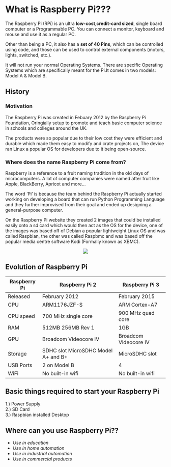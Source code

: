 # What is Raspberry Pi???

The Raspberry Pi (RPi) is an ultra **low-cost**,**credit-card sized**, single board computer or a Programmable PC. You can connect a monitor, keyboard and mouse and use it as a regular PC.  

Other than being a PC, it also has a **set of 40 Pins**, which can be controlled using code, and those can be used to control external components (motors, lights, switched, etc.).  

It will not run your normal Operating Systems. There are specific Operating Systems which are specifically meant for the Pi.It comes in two models: Model A & Model B.



## History

### Motivation

The Raspberry Pi was created in Febuary 2012 by the Raspberry Pi Foundation, Oringially setup to promote and teach basic computer science in schools and colleges around the UK.  

The products were so popular due to their low cost they were efficient and durable which made them easy to modify and crate projects on, The device ran Linux a popular OS for developers due to it being open-source.  

### Where does the name Raspberry Pi come from?

Raspberry is a reference to a fruit naming tradition in the old days of microcomputers. A lot of computer companies were named after fruit like Apple, BlackBerry, Apricot and more...  

The word ‘Pi’ is because the team behind the Raspberry Pi actually started working on developing a board that can run Python Programming Language and they further improvised from their goal and ended up designing a general-purpose computer.  

On the Raspberry Pi website they created 2 images that could be installed easily onto a sd card which would then act as the OS for the device, one of the images was based off of Debian a popular lightweight Linux OS and was called Raspbian, the other was called Raspbmc and was based off the popular media centre software Kodi (Formally known as XBMC).  


<p align="center"> 
<img src="https://user-images.githubusercontent.com/35935951/36782611-76d92cec-1c9f-11e8-8208-ec2dc78fbf2e.png">
</p>

## Evolution of Raspberry Pi  

   | **Raspberry Pi**  |  **Raspberry Pi 2**   | **Raspberry Pi 3** |  
   |-------------------|-----------------------|--------------------|
   | Released | February 2012	 | February 2015	     | February 2016 |
   | CPU	 | ARM1176JZF-S	 | ARM Cortex-A7	     | ARM Cortex-A53 |
   | CPU speed| 700 MHz single core| 900 MHz quad core| 1,200 MHz quad core|
   | RAM	 | 512MB 256MB Rev 1| 1GB	             | 1GB            |
   | GPU	 | Broadcom Videocore IV| Broadcom Videocore IV| Broadcom Videocore IV|
   | Storage	 | SDHC slot MicroSDHC Model A+ and B+| MicroSDHC slot| MicroSDHC slot|
   | USB Ports| 2 on Model B	| 4 | 4|
   | WiFi	 | No built-in wifi| No built-in wifi| 802.11n and Bluetooth 4.1|
                  	

       

## Basic things required to start your Raspberry Pi

1.) Power Supply  
2.) SD Card  
3.) Raspbian installed Desktop  

## Where can you use Raspberry Pi??

*  _Use in education_
*  _Use in home automation_
*  _Use in industrial automation_
*  _Use in commercial products_
